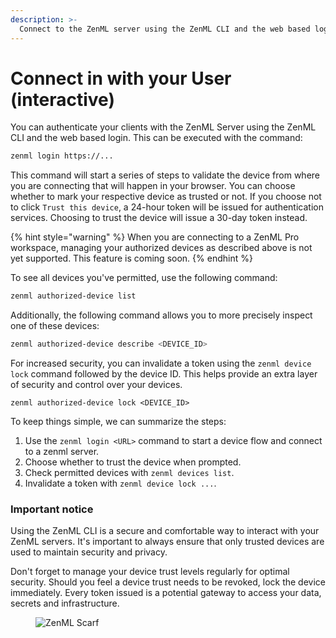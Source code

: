 ```yaml
---
description: >-
  Connect to the ZenML server using the ZenML CLI and the web based login.
---
```


# Connect in with your User (interactive)

You can authenticate your clients with the ZenML Server using the ZenML CLI and the web based login. This can be executed with the command:

```bash
zenml login https://...
```

This command will start a series of steps to validate the device from where you are connecting that will happen in your browser. You can choose whether to mark your respective device as trusted or not. If you choose not to click `Trust this device`, a 24-hour token will be issued for authentication services. Choosing to trust the device will issue a 30-day token instead.

{% hint style="warning" %}
When you are connecting to a ZenML Pro workspace, managing your authorized devices as described above is not yet supported. This feature is coming soon.
{% endhint %}

To see all devices you've permitted, use the following command:

```bash
zenml authorized-device list
```

Additionally, the following command allows you to more precisely inspect one of these devices:

```bash
zenml authorized-device describe <DEVICE_ID>  
```

For increased security, you can invalidate a token using the `zenml device lock` command followed by the device ID. This helps provide an extra layer of security and control over your devices.

```
zenml authorized-device lock <DEVICE_ID>  
```

To keep things simple, we can summarize the steps:

1. Use the `zenml login <URL>` command to start a device flow and connect to a zenml server.
2. Choose whether to trust the device when prompted.
3. Check permitted devices with `zenml devices list`.
4. Invalidate a token with `zenml device lock ...`.

### Important notice

Using the ZenML CLI is a secure and comfortable way to interact with your ZenML servers. It's important to always ensure that only trusted devices are used to maintain security and privacy.

Don't forget to manage your device trust levels regularly for optimal security. Should you feel a device trust needs to be revoked, lock the device immediately. Every token issued is a potential gateway to access your data, secrets and infrastructure.
<!-- For scarf -->
<figure><img alt="ZenML Scarf" referrerpolicy="no-referrer-when-downgrade" src="https://static.scarf.sh/a.png?x-pxid=f0b4f458-0a54-4fcd-aa95-d5ee424815bc" /></figure>


